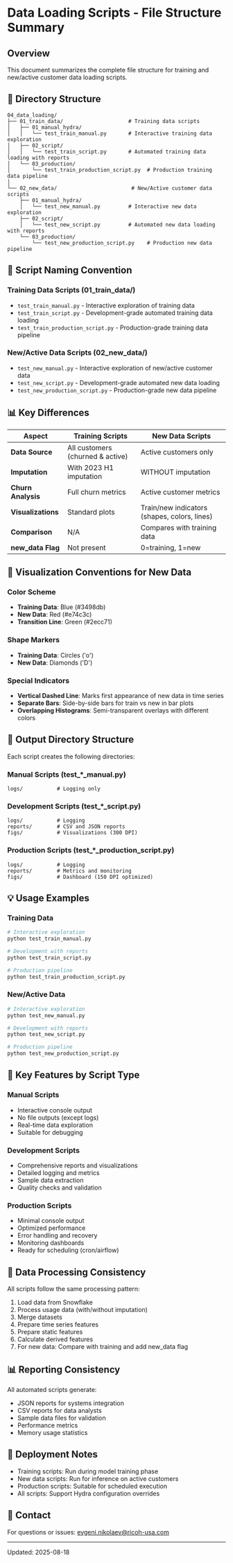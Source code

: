 # Data Loading Scripts - File Structure Summary

## Overview
This document summarizes the complete file structure for training and new/active customer data loading scripts.

## 📁 Directory Structure

```
04_data_loading/
├── 01_train_data/                     # Training data scripts
│   ├── 01_manual_hydra/
│   │   └── test_train_manual.py       # Interactive training data exploration
│   ├── 02_script/
│   │   └── test_train_script.py       # Automated training data loading with reports
│   └── 03_production/
│       └── test_train_production_script.py  # Production training data pipeline
│
└── 02_new_data/                        # New/Active customer data scripts
    ├── 01_manual_hydra/
    │   └── test_new_manual.py         # Interactive new data exploration
    ├── 02_script/
    │   └── test_new_script.py         # Automated new data loading with reports
    └── 03_production/
        └── test_new_production_script.py    # Production new data pipeline
```

## 🔧 Script Naming Convention

### Training Data Scripts (01_train_data/)
- `test_train_manual.py` - Interactive exploration of training data
- `test_train_script.py` - Development-grade automated training data loading
- `test_train_production_script.py` - Production-grade training data pipeline

### New/Active Data Scripts (02_new_data/)
- `test_new_manual.py` - Interactive exploration of new/active customer data
- `test_new_script.py` - Development-grade automated new data loading
- `test_new_production_script.py` - Production-grade new data pipeline

## 📊 Key Differences

| Aspect | Training Scripts | New Data Scripts |
|--------|-----------------|------------------|
| **Data Source** | All customers (churned & active) | Active customers only |
| **Imputation** | With 2023 H1 imputation | WITHOUT imputation |
| **Churn Analysis** | Full churn metrics | Active customer metrics |
| **Visualizations** | Standard plots | Train/new indicators (shapes, colors, lines) |
| **Comparison** | N/A | Compares with training data |
| **new_data Flag** | Not present | 0=training, 1=new |

## 🎨 Visualization Conventions for New Data

### Color Scheme
- **Training Data**: Blue (#3498db)
- **New Data**: Red (#e74c3c)
- **Transition Line**: Green (#2ecc71)

### Shape Markers
- **Training Data**: Circles ('o')
- **New Data**: Diamonds ('D')

### Special Indicators
- **Vertical Dashed Line**: Marks first appearance of new data in time series
- **Separate Bars**: Side-by-side bars for train vs new in bar plots
- **Overlapping Histograms**: Semi-transparent overlays with different colors

## 📁 Output Directory Structure

Each script creates the following directories:

### Manual Scripts (test_*_manual.py)
```
logs/           # Logging only
```

### Development Scripts (test_*_script.py)
```
logs/           # Logging
reports/        # CSV and JSON reports
figs/           # Visualizations (300 DPI)
```

### Production Scripts (test_*_production_script.py)
```
logs/           # Logging
reports/        # Metrics and monitoring
figs/           # Dashboard (150 DPI optimized)
```

## 💡 Usage Examples

### Training Data
```bash
# Interactive exploration
python test_train_manual.py

# Development with reports
python test_train_script.py

# Production pipeline
python test_train_production_script.py
```

### New/Active Data
```bash
# Interactive exploration
python test_new_manual.py

# Development with reports
python test_new_script.py

# Production pipeline
python test_new_production_script.py
```

## 📝 Key Features by Script Type

### Manual Scripts
- Interactive console output
- No file outputs (except logs)
- Real-time data exploration
- Suitable for debugging

### Development Scripts
- Comprehensive reports and visualizations
- Detailed logging and metrics
- Sample data extraction
- Quality checks and validation

### Production Scripts
- Minimal console output
- Optimized performance
- Error handling and recovery
- Monitoring dashboards
- Ready for scheduling (cron/airflow)

## 🔄 Data Processing Consistency

All scripts follow the same processing pattern:
1. Load data from Snowflake
2. Process usage data (with/without imputation)
3. Merge datasets
4. Prepare time series features
5. Prepare static features
6. Calculate derived features
7. For new data: Compare with training and add new_data flag

## 📊 Reporting Consistency

All automated scripts generate:
- JSON reports for systems integration
- CSV reports for data analysts
- Sample data files for validation
- Performance metrics
- Memory usage statistics

## 🚀 Deployment Notes

- Training scripts: Run during model training phase
- New data scripts: Run for inference on active customers
- Production scripts: Suitable for scheduled execution
- All scripts: Support Hydra configuration overrides

## 📧 Contact

For questions or issues: evgeni.nikolaev@ricoh-usa.com

---
Updated: 2025-08-18